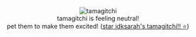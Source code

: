<div align="center">
        <img src="https://hc-cdn.hel1.your-objectstorage.com/s/v3/84c5779df6447a2f74ba16641f7bffe63616ef6d_neutral.gif" alt="tamagitchi" /><br>
        tamagitchi is feeling neutral!<br>
        pet them to make them excited! (<a href="https://github.com/idksarah/tamagitchi">star idksarah's tamagitchi!! ⭐</a>)
        </div>